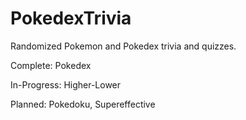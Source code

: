 # PokedexTrivia
Randomized Pokemon and Pokedex trivia and quizzes.

Complete: Pokedex

In-Progress: Higher-Lower

Planned: Pokedoku, Supereffective

